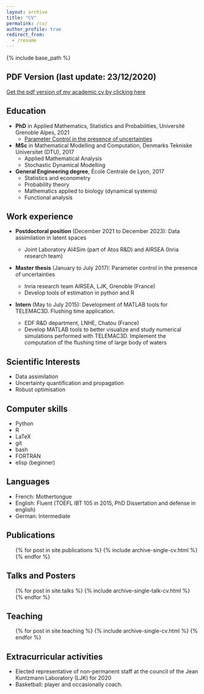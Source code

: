 ```yaml
---
layout: archive
title: "CV"
permalink: /cv/
author_profile: true
redirect_from:
  - /resume
---
```


{% include base_path %}

PDF Version (last update: 23/12/2020)
---
[Get the pdf version of my academic cv by clicking here](https://vtrappler.github.io/files/academic_cv_TRAPPLER.pdf)

Education
---
* **PhD** in Applied Mathematics, Statistics and Probabilities, Université Grenoble Alpes, 2021
  * [Parameter Control in the presence of uncertainties](https://vtrappler.github.io/files/trappler_dissertation.pdf)
* **MSc** in Mathematical Modelling and Computation, Denmarks Tekniske Universitet (DTU), 2017
  * Applied Mathematical Analysis
  * Stochastic Dynamical Modelling
* **General Engineering degree**, École Centrale de Lyon, 2017
  * Statistics and econometry
  * Probability theory
  * Mathematics applied to biology (dynamical systems)
  * Functional analysis



Work experience
---
* **Postdoctoral position** (December 2021 to December 2023): Data assimilation in latent spaces
  * Joint Laboratory AI4Sim (part of Atos R&D) and AIRSEA (Inria research team)

* **Master thesis** (January to July 2017): Parameter control in the presence of uncertainties
  * Inria research team AIRSEA, LJK, Grenoble (France)
  * Develop tools of estimation in python and R

* **Intern** (May to July 2015): Development of MATLAB tools for TELEMAC3D. Flushing time application.
  * EDF R&D department, LNHE, Chatou (France)
  * Develop MATLAB tools to better visualize and study numerical simulations performed with TELEMAC3D. Implement the computation of the flushing time of large body of waters 
  
 
Scientific Interests
---
* Data assimilation
* Uncertainty quantification and propagation
* Robust optimisation

Computer skills
---
* Python
* R
* LaTeX
* git
* bash
* FORTRAN
* elisp (beginner)


Languages
---
* French: Mothertongue
* English: Fluent (TOEFL IBT 105 in 2015, PhD Dissertation and defense in english)
* German: Intermediate


Publications
---
  <ul>{% for post in site.publications %}
    {% include archive-single-cv.html %}
  {% endfor %}</ul>
  
Talks and Posters
---
  <ul>{% for post in site.talks %}
    {% include archive-single-talk-cv.html %}
  {% endfor %}</ul>
  
Teaching
---
  <ul>{% for post in site.teaching %}
    {% include archive-single-cv.html %}
  {% endfor %}</ul>
  
Extracurricular activities
---
* Elected representative of non-permanent staff at the council of the Jean Kuntzmann Laboratory (LJK) for 2020
* Basketball: player and occasionally coach.
